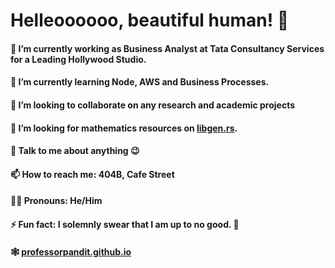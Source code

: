 # Helleoooooo, beautiful human! 👋


#### 🔭 I’m currently working as Business Analyst at Tata Consultancy Services for a Leading Hollywood Studio.

#### 🌱 I’m currently learning Node, AWS and Business Processes.

#### 👯 I’m looking to collaborate on any research and academic projects

#### 🤔 I’m looking for mathematics resources on [libgen.rs](https://libgen.rs).

#### 💬 Talk to me about anything 😉

#### 📫 How to reach me: 404B, Cafe Street

#### 🤷‍♀️ Pronouns: He/Him

#### ⚡ Fun fact: I solemnly swear that I am up to no good. 🙂

#### 🕸 [professorpandit.github.io](professorpandit.github.io)
